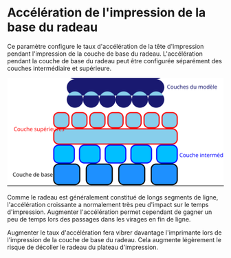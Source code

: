 Accélération de l'impression de la base du radeau
====
Ce paramètre configure le taux d'accélération de la tête d'impression pendant l'impression de la couche de base du radeau. L'accélération pendant la couche de base du radeau peut être configurée séparément des couches intermédiaire et supérieure.

![Où se trouve la couche de base dans le radeau](../images/raft_dimensions_simplified_fr.svg)

Comme le radeau est généralement constitué de longs segments de ligne, l'accélération croissante a normalement très peu d'impact sur le temps d'impression. Augmenter l'accélération permet cependant de gagner un peu de temps lors des passages dans les virages en fin de ligne.

Augmenter le taux d'accélération fera vibrer davantage l'imprimante lors de l'impression de la couche de base du radeau. Cela augmente légèrement le risque de décoller le radeau du plateau d'impression.
